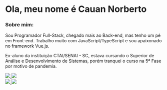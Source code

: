 # Ola, meu nome é Cauan Norberto

### Sobre mim:

<p>
Sou Programador Full-Stack, chegado mais ao Back-end, mas tenho um pé em Front-end.
Trabalho muito com JavaScript/TypeScript e sou apaixonado no framework Vue.js.
</p>

<p>
Ex-aluno da instituição CTAI/SENAI - SC, estava cursando o Superior de Análise e Desenvolvimento de Sistemas, porém tranquei o curso na 5ª Fase por motivo de pandemia.
</p>

<div style="display: inline_block">
  <a href="https://github.com/cauannora">
    <img src="https://github-readme-stats.vercel.app/api?username=cauannora&show_icons=true&theme=dracula&custom_title=Cauan%20-%20Github%20-%20%20Stats">
  </a>
  <a href="https://github.com/cauannora">
    <img src="https://github-readme-stats.vercel.app/api/wakatime?username=cauannora&layout=compact&theme=dracula"/>
  </a>
</div>

<div> 
  <a href = "mailto:cauannora@gmail.com">
    <img src="https://img.shields.io/badge/-Gmail-%23333?style=for-the-badge&logo=gmail&logoColor=white" target="_blank">
  </a>
  <a href="https://www.linkedin.com/in/cauan-norberto-094763182/" target="_blank">
    <img src="https://img.shields.io/badge/-LinkedIn-%230077B5?style=for-the-badge&logo=linkedin&logoColor=white" target="_blank">
  </a> 
</div>
